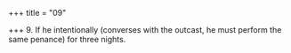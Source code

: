 +++
title = "09"

+++
9. If he intentionally (converses with the outcast, he must perform the same penance) for three nights.
